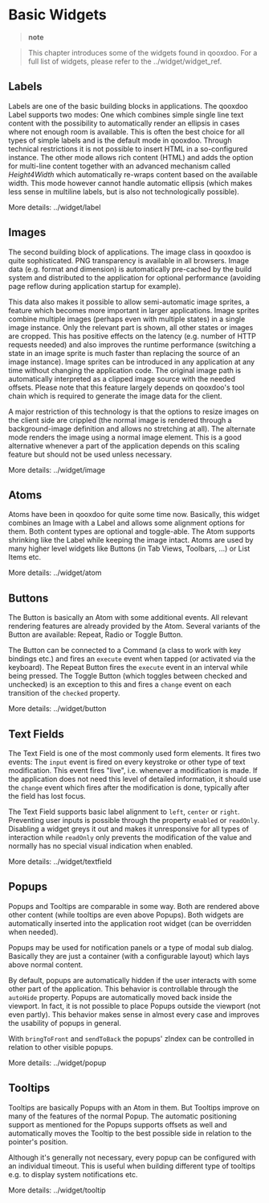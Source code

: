 Basic Widgets
=============

> **note**

> This chapter introduces some of the widgets found in qooxdoo. For a full list of widgets, please refer to the ../widget/widget\_ref.

Labels
------

Labels are one of the basic building blocks in applications. The qooxdoo Label supports two modes: One which combines simple single line text content with the possibility to automatically render an ellipsis in cases where not enough room is available. This is often the best choice for all types of simple labels and is the default mode in qooxdoo. Through technical restrictions it is not possible to insert HTML in a so-configured instance. The other mode allows rich content (HTML) and adds the option for multi-line content together with an advanced mechanism called *Height4Width* which automatically re-wraps content based on the available width. This mode however cannot handle automatic ellipsis (which makes less sense in multiline labels, but is also not technologically possible).

More details: ../widget/label

Images
------

The second building block of applications. The image class in qooxdoo is quite sophisticated. PNG transparency is available in all browsers. Image data (e.g. format and dimension) is automatically pre-cached by the build system and distributed to the application for optional performance (avoiding page reflow during application startup for example).

This data also makes it possible to allow semi-automatic image sprites, a feature which becomes more important in larger applications. Image sprites combine multiple images (perhaps even with multiple states) in a single image instance. Only the relevant part is shown, all other states or images are cropped. This has positive effects on the latency (e.g. number of HTTP requests needed) and also improves the runtime performance (switching a state in an image sprite is much faster than replacing the source of an image instance). Image sprites can be introduced in any application at any time without changing the application code. The original image path is automatically interpreted as a clipped image source with the needed offsets. Please note that this feature largely depends on qooxdoo's tool chain which is required to generate the image data for the client.

A major restriction of this technology is that the options to resize images on the client side are crippled (the normal image is rendered through a background-image definition and allows no stretching at all). The alternate mode renders the image using a normal image element. This is a good alternative whenever a part of the application depends on this scaling feature but should not be used unless necessary.

More details: ../widget/image

Atoms
-----

Atoms have been in qooxdoo for quite some time now. Basically, this widget combines an Image with a Label and allows some alignment options for them. Both content types are optional and toggle-able. The Atom supports shrinking like the Label while keeping the image intact. Atoms are used by many higher level widgets like Buttons (in Tab Views, Toolbars, ...) or List Items etc.

More details: ../widget/atom

Buttons
-------

The Button is basically an Atom with some additional events. All relevant rendering features are already provided by the Atom. Several variants of the Button are available: Repeat, Radio or Toggle Button.

The Button can be connected to a Command (a class to work with key bindings etc.) and fires an `execute` event when tapped (or activated via the keyboard). The Repeat Button fires the `execute` event in an interval while being pressed. The Toggle Button (which toggles between checked and unchecked) is an exception to this and fires a `change` event on each transition of the `checked` property.

More details: ../widget/button

Text Fields
-----------

The Text Field is one of the most commonly used form elements. It fires two events: The `input` event is fired on every keystroke or other type of text modification. This event fires "live", i.e. whenever a modification is made. If the application does not need this level of detailed information, it should use the `change` event which fires after the modification is done, typically after the field has lost focus.

The Text Field supports basic label alignment to `left`, `center` or `right`. Preventing user inputs is possible through the property `enabled` or `readOnly`. Disabling a widget greys it out and makes it unresponsive for all types of interaction while `readOnly` only prevents the modification of the value and normally has no special visual indication when enabled.

More details: ../widget/textfield

Popups
------

Popups and Tooltips are comparable in some way. Both are rendered above other content (while tooltips are even above Popups). Both widgets are automatically inserted into the application root widget (can be overridden when needed).

Popups may be used for notification panels or a type of modal sub dialog. Basically they are just a container (with a configurable layout) which lays above normal content.

By default, popups are automatically hidden if the user interacts with some other part of the application. This behavior is controllable through the `autoHide` property. Popups are automatically moved back inside the viewport. In fact, it is not possible to place Popups outside the viewport (not even partly). This behavior makes sense in almost every case and improves the usability of popups in general.

With `bringToFront` and `sendToBack` the popups' zIndex can be controlled in relation to other visible popups.

More details: ../widget/popup

Tooltips
--------

Tooltips are basically Popups with an Atom in them. But Tooltips improve on many of the features of the normal Popup. The automatic positioning support as mentioned for the Popups supports offsets as well and automatically moves the Tooltip to the best possible side in relation to the pointer's position.

Although it's generally not necessary, every popup can be configured with an individual timeout. This is useful when building different type of tooltips e.g. to display system notifications etc.

More details: ../widget/tooltip
